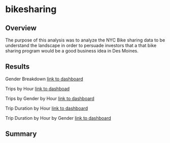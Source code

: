 # bikesharing
## Overview
The purpose of this analysis was to analyze the NYC Bike sharing data to be understand the landscape in order to persuade investors that a that bike sharing program would be a good business idea in Des Moines. 

## Results
Gender Breakdown
[link to dashboard](https://public.tableau.com/app/profile/graham.caplan/viz/NYCCitiBikeData_16415044400410/NYCBikeDataStory?publish=yes)

Trips by Hour
[link to dashboad](https://public.tableau.com/app/profile/graham.caplan/viz/NYCCitiBikeData_16415044400410/NYCBikeDataStory?publish=yes)

Trips by Gender by Hour
[link to dashboard](https://public.tableau.com/app/profile/graham.caplan/viz/NYCCitiBikeData_16415044400410/NYCBikeDataStory?publish=yes)

Trip Duration by Hour
[link to dashboard](https://public.tableau.com/app/profile/graham.caplan/viz/NYCCitiBikeData_16415044400410/NYCBikeDataStory?publish=yes)

Trip Duration by Hour by Gender
[link to dashboard](https://public.tableau.com/app/profile/graham.caplan/viz/NYCCitiBikeData_16415044400410/NYCBikeDataStory?publish=yes)



## Summary
